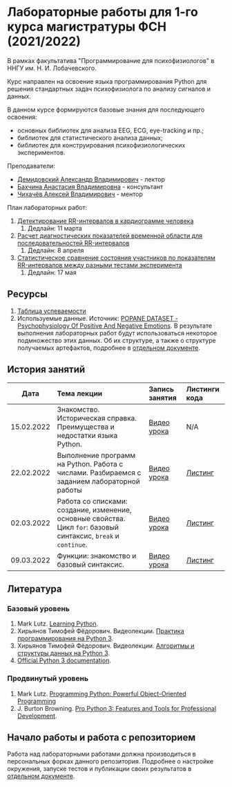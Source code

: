 # Лабораторные работы для 1-го курса магистратуры ФСН (2021/2022)

В рамках факультатива "Программирование для психофизиологов" в ННГУ им. Н. И. Лобачевского.

Курс направлен на освоение языка программирования Python для решения стандартных 
задач психофизиолога по анализу сигналов и данных.

В данном курсе формируются базовые знания для последующего освоения:

- основных библиотек для анализа EEG, ECG, eye-tracking и пр.;
- библиотек для статистического анализа данных;
- библиотек для конструирования психофизиологических экспериментов.

Преподаватели: 

* [Демидовский Александр Владимирович](https://www.hse.ru/staff/demidovs) - лектор
* [Бахчина Анастасия Владимировна](https://ipran.ru/profile/%D0%B1%D0%B0%D1%85%D1%87%D0%B8%D0%BD%D0%B0-%D0%B0%D0%BD%D0%B0%D1%81%D1%82%D0%B0%D1%81%D0%B8%D1%8F-%D0%B2%D0%BB%D0%B0%D0%B4%D0%B8%D0%BC%D0%B8%D1%80%D0%BE%D0%B2%D0%BD%D0%B0/) - консультант
* [Чихачёв Алексей Владимирович](https://t.me/alexeyc7) - ментор

План лабораторных работ:

1. [Детектирование RR-интервалов в кардиограмме человека](./lab_1/lab_1.md)
   1. Дедлайн: 11 марта
1. [Расчет диагностических показателей временной области для последовательностей RR-интервалов](./lab_2/lab_2.md)
   1. Дедлайн: 8 апреля
1. [Статистическое сравнение состояния участников по показателям RR-интервалов между разными тестами эксперимента](./lab_3/lab_3.md)
   1. Дедлайн: 17 мая

## Ресурсы

1. [Таблица успеваемости](https://docs.google.com/spreadsheets/d/19R8gMTneL54dk5Ou_GqeiSuQwW_HrANvg8oKZOtd1fc/edit?usp=sharing)
1. Используемые данные. Источник: 
   [POPANE DATASET - Psychophysiology Of Positive And Negative Emotions](https://osf.io/94bpx/).
   В результате выполнения лабораторных работ будут использоваться некоторое подмножество
   этих данных. Об их структуре, а также о структуре получаемых артефактов, подробнее
   в [отдельном документе](./docs/data/md).

## История занятий

|Дата|Тема лекции|Запись занятия|Листинги кода|
|:--:|:---|:---|:---|
|15.02.2022|Знакомство. Историческая справка. Преимущества и недостатки языка Python.|[Видео урока](https://drive.google.com/file/d/15qGMMg1gm2LPKEMhU_dYj6rXufUlqGt9/view?usp=sharing)|N/A|
|22.02.2022|Выполнение программ на Python. Работа с числами. Разбираемся с заданием лабораторной работы|[Видео урока](https://drive.google.com/file/d/13lmOBSIps2vlYVWsYLR7Poo1HH4LJEwQ/view?usp=sharing)|[Листинг](./seminars/02.22.2022/practice_2.py)|
|02.03.2022|Работа со списками: создание, изменение, основные свойства. Цикл `for`: базовый синтаксис, `break`  и  `continue`.|[Видео урока](https://drive.google.com/file/d/1TwIsu6NB_5TnHYsTALhOjkLfamwWG9Aj/view?usp=sharing)|[Листинг](./seminars/03.02.2022/practice_3.py)|
|09.03.2022|Функции: знакомство и базовый синтаксис.|[Видео урока](https://drive.google.com/file/d/170wSmMz84cWt_iZgS6taz3P0tRVgE7gN/view?usp=sharing)|[Листинг](./seminars/03.09.2022/practice_4.py)|

## Литература

### Базовый уровень

1. Mark Lutz. 
   [Learning Python](https://www.amazon.com/Learning-Python-5th-Mark-Lutz/dp/1449355730).
2. Хирьянов Тимофей Фёдорович. Видеолекции. 
   [Практика программирования на Python 3](https://www.youtube.com/watch?v=fgf57Sa5A-A&list=PLRDzFCPr95fLuusPXwvOPgXzBL3ZTzybY).
3. Хирьянов Тимофей Фёдорович. Видеолекции. 
   [Алгоритмы и структуры данных на Python 3](https://www.youtube.com/watch?v=KdZ4HF1SrFs&list=PLRDzFCPr95fK7tr47883DFUbm4GeOjjc0).
4. [Official Python 3 documentation](https://docs.python.org/3/).

### Продвинутый уровень

1. Mark Lutz.
   [Programming Python: Powerful Object-Oriented Programming](https://www.amazon.com/Programming-Python-Powerful-Object-Oriented/dp/0596158106)
1. J. Burton Browning. 
   [Pro Python 3: Features and Tools for Professional Development](https://www.amazon.com/Pro-Python-Features-Professional-Development/dp/1484243846).


## Начало работы и работа с репозиторием

Работа над лабораторными работами должна производиться в персональных форках данного
репозитория. Подробнее о настройке окружения, запуске тестов и публикации своих результатов
в [отдельном документе](./CONTRIBUTING.md).

